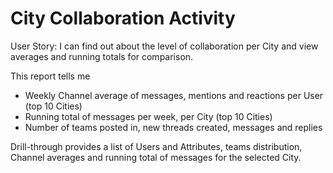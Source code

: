 # City Collaboration Activity

User Story: I can find out about the level of collaboration per City and view averages and running totals for comparison. 

This report tells me

- Weekly Channel average of messages, mentions and reactions per User (top 10 Cities)
- Running total of messages per week, per City (top 10 Cities)
- Number of teams posted in, new threads created, messages and replies

Drill-through provides a list of Users and Attributes, teams distribution, Channel averages and running total of messages for the selected City. 

